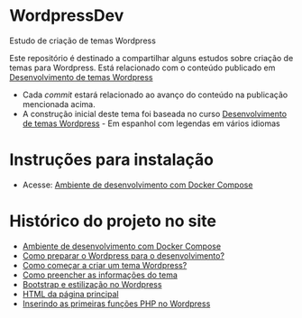 # WordpressDev
 Estudo de criação de temas Wordpress

Este repositório é destinado a compartilhar alguns estudos sobre criação de temas para Wordpress.
Está relacionado com o conteúdo publicado em [Desenvolvimento de temas Wordpress](https://mautic.phototricks.com.br/asset/12:desenvolvimento-de-temas-wordpress)

- Cada *commit* estará relacionado ao avanço do conteúdo na publicação mencionada acima.
- A construção inicial deste tema foi baseada no curso [Desenvolvimento de temas Wordpress](https://mautic.phototricks.com.br/asset/14:curso-desenvolvimento-de-temas-wordpress) - Em espanhol com legendas em vários idiomas

# Instruções para instalação
- Acesse: [Ambiente de desenvolvimento com Docker Compose](https://wiki.phototricks.art.br/books/desenvolvimento-de-temas-wordpress/page/ambiente-de-desenvolvimento-com-docker-compose)

# Histórico do projeto no site
- [Ambiente de desenvolvimento com Docker Compose](https://wiki.phototricks.art.br/books/desenvolvimento-de-temas-wordpress/page/ambiente-de-desenvolvimento-com-docker-compose)
- [Como preparar o Wordpress para o desenvolvimento?](https://wiki.phototricks.art.br/books/desenvolvimento-de-temas-wordpress/page/como-preparar-o-wordpress-para-o-desenvolvimento)
- [Como começar a criar um tema Wordpress?](https://wiki.phototricks.art.br/books/desenvolvimento-de-temas-wordpress/page/como-comecar-a-criar-um-tema-wordpress)
- [Como preencher as informações do tema](https://wiki.phototricks.art.br/books/desenvolvimento-de-temas-wordpress/page/como-preencher-as-informacoes-do-tema)
- [Bootstrap e estilização no Wordpress](https://wiki.phototricks.art.br/books/desenvolvimento-de-temas-wordpress/page/bootstrap-e-estilizacao-no-wordpress)
- [HTML da página principal](https://wiki.phototricks.art.br/books/desenvolvimento-de-temas-wordpress/page/html-da-pagina-principal)
- [Inserindo as primeiras funções PHP no Wordpress](https://wiki.phototricks.art.br/books/desenvolvimento-de-temas-wordpress/page/inserindo-as-primeiras-funcoes-php-no-wordpress) 
